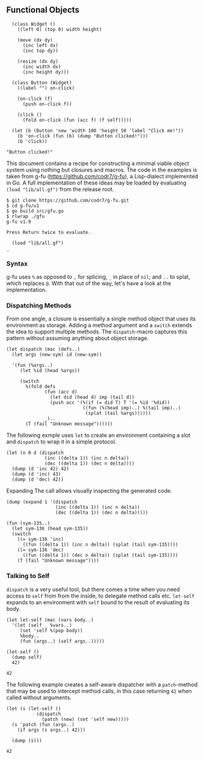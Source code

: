 ## Functional Objects

```
  (class Widget ()
    ((left 0) (top 0) width height)
  
    (move (dx dy)
      (inc left dx)
      (inc top dy))

    (resize (dx dy)
      (inc width dx)
      (inc height dy)))

  (class Button (Widget)
    ((label "") on-click)

    (on-click (f)
      (push on-click f))

    (click ()
      (fold on-click (fun (acc f) (f self)))))

  (let (b (Button 'new 'width 100 'height 50 'label "Click me!"))
    (b 'on-click (fun (b) (dump "Button clicked!")))
    (b 'click))

"Button clicked!"
```

This document contains a recipe for constructing a minimal viable object system using nothing but closures and macros. The code in the examples is taken from g-fu (https://github.com/codr7/g-fu), a Lisp-dialect implemented in Go. A full implementation of these ideas may be loaded by evaluating `(load "lib/all.gf")` from the release root.

```
$ git clone https://github.com/codr7/g-fu.git
$ cd g-fu/v1
$ go build src/gfu.go
$ rlwrap ./gfu
g-fu v1.9

Press Return twice to evaluate.

  (load "lib/all.gf")
_
```

### Syntax
g-fu uses `%` as opposed to `,` for splicing, `_` in place of `nil`; and `..` to splat, which replaces `@`. With that out of the way, let's have a look at the implementation.

### Dispatching Methods
From one angle, a closure is essentially a single method object that uses its environment as storage. Adding a method argument and a `switch` extends the idea to support multiple methods. The `dispatch`-macro captures this pattern without assuming anything about object storage.

```
(let dispatch (mac (defs..)
  (let args (new-sym) id (new-sym))
  
  '(fun (%args..)
     (let %id (head %args))
     
     (switch
       %(fold defs
              (fun (acc d)
                (let did (head d) imp (tail d))
                (push acc '(%(if (= did T) T '(= %id '%did))
                            ((fun (%(head imp)..) %(tail imp)..)
                             (splat (tail %args))))))
              _)..
       (T (fail "Unknown message"))))))
```

The following exmple uses `let` to create an environment containing a slot and `dispatch` to wrap it in a simple protocol.

```
(let (n 0 d (dispatch
              (inc ((delta 1)) (inc n delta))
              (dec ((delta 1)) (dec n delta))))
  (dump (d 'inc 42) 42)
  (dump (d 'inc) 43)
  (dump (d 'dec) 42))
```

Expanding The call allows visually inspecting the generated code.

```
(dump (expand 1 '(dispatch
                  (inc ((delta 1)) (inc n delta))
                  (dec ((delta 1)) (dec n delta)))))
```
```
(fun (sym-135..)
  (let sym-136 (head sym-135))
  (switch
    ((= sym-136 'inc)
      ((fun ((delta 1)) (inc n delta)) (splat (tail sym-135))))
    ((= sym-136 'dec)
      ((fun ((delta 1)) (dec n delta)) (splat (tail sym-135))))
    (T (fail "Unknown message"))))
```

### Talking to Self
`dispatch` is a very useful tool, but there comes a time when you need access to `self` from from the inside, to delegate method calls etc. `let-self` expands to an environment with `self` bound to the result of evaluating its body.

```
(let let-self (mac (vars body..)
  '(let (self _ %vars..)
     (set 'self %(pop body))
     %body..
     (fun (args..) (self args..)))))
```
```
(let-self ()
  (dump self)
  42)

42
```

The following example creates a self-aware dispatcher with a `patch`-method that may be used to intercept method calls, in this case returning `42` when called without arguments.

```
(let (s (let-self ()
           (dispatch
             (patch (new) (set 'self new)))))
  (s 'patch (fun (args..)
    (if args (s args..) 42)))
    
  (dump (s)))

42
```
